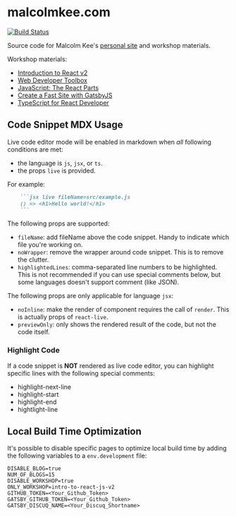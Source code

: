 # malcolmkee.com

[![Build Status](https://travis-ci.org/malcolm-kee/malcolm-kee.svg?branch=master)](https://travis-ci.org/malcolm-kee/malcolm-kee)

Source code for Malcolm Kee's [personal site](https://malcolmkee.com/) and workshop materials.

Workshop materials:

- [Introduction to React v2](https://malcolmkee.com/intro-to-react-js-v2)
- [Web Developer Toolbox](https://malcolmkee.com/web-developer-toolbox)
- [JavaScript: The React Parts](https://malcolmkee.com/js-the-react-parts)
- [Create a Fast Site with GatsbyJS](https://malcolmkee.com/fast-site-with-gatsby-js)
- [TypeScript for React Developer](https://malcolmkee.com/typescript-for-react-developer)

## Code Snippet MDX Usage

Live code editor mode will be enabled in markdown when _all_ following conditions are met:

- the language is `js`, `jsx`, or `ts`.
- the props `live` is provided.

For example:

````md
    ```jsx live fileName=src/example.js
    () => <h1>Hello world!</h1>
    ```
````

The following props are supported:

- `fileName`: add fileName above the code snippet. Handy to indicate which file you're working on.
- `noWrapper`: remove the wrapper around code snippet. This is to remove the clutter.
- `highlightedLines`: comma-separated line numbers to be highlighted. This is not recommended if you can use special comments below, but some languages doesn't support comment (like JSON).

The following props are only applicable for language `jsx`:

- `noInline`: make the render of component requires the call of `render`. This is actually props of `react-live`.
- `previewOnly`: only shows the rendered result of the code, but not the code itself.

### Highlight Code

If a code snippet is **NOT** rendered as live code editor, you can highlight specific lines with the following special comments:

- highlight-next-line
- highlight-start
- highlight-end
- hightlight-line

## Local Build Time Optimization

It's possible to disable specific pages to optimize local build time by adding the following variables to a `env.development` file:

```
DISABLE_BLOG=true
NUM_OF_BLOGS=15
DISABLE_WORKSHOP=true
ONLY_WORKSHOP=intro-to-react-js-v2
GITHUB_TOKEN=<Your_Github_Token>
GATSBY_GITHUB_TOKEN=<Your_Github_Token>
GATSBY_DISCUQ_NAME=<Your_Discuq_Shortname>
```

[gatsby-mdx]: https://github.com/ChristopherBiscardi/gatsby-mdx
